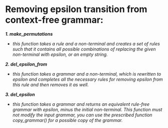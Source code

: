# **Removing epsilon transition from context-free grammar:**

***1. make_permutations***
- *this function takes a rule and a non-terminal and creates a set of rules such that it contains all possible combinations of replacing the given non-terminal with epsilon, or an empty string.*

***2. del_epsilon_from***
- *this function takes a grammar and a non-terminal, which is rewritten to epsilon and completes all the necessary rules for removing epsilon from this rule and then removes it as well.*

***3. del_epsilon***
- *this function takes a grammar and returns an equivalent rule-free grammar with epsilon, minus the initial non-terminal. This function must not modify the input     grammar, you can use the prescribed function copy_grammar() for a possible copy of the grammar.*
